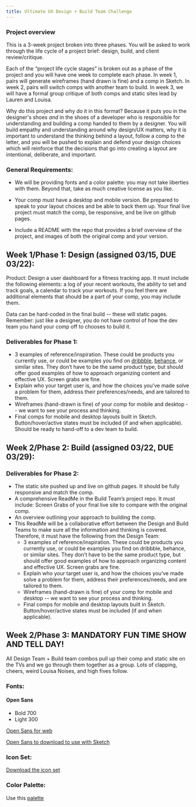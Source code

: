 ```yaml
---
title: Ultimate UX Design + Build Team Challenge
---
```


### Project overview

This is a 3-week project broken into three phases. You will be asked to work through the life cycle of a project brief: design, build, and client review/critique.

Each of the “project life cycle stages” is broken out as a phase of the project and you will have one week to complete each phase. In week 1, pairs will generate wireframes (hand drawn is fine) and a comp in Sketch. In week 2, pairs will switch comps with another team to build. In week 3, we will have a formal group critique of both comps and static sites lead by Lauren and Louisa.

Why do this project and why do it in this format? Because it puts you in the designer's shoes _and_ in the shoes of a developer who is responsible for understanding and building a comp handed to them by a designer. You will build empathy and understanding around why design/UX matters, why it is important to understand the thinking behind a layout, follow a comp to the letter, and you will be pushed to explain and defend your design choices which will reinforce that the decisions that go into creating a layout are intentional, deliberate, and important.

### General Requirements:

- We will be providing fonts and a color palette: you may not take liberties with them. Beyond that, take as much creative license as you like.

 - Your comp must have a desktop and mobile version. Be prepared to speak to your layout choices and be able to back them up.
Your final live project must match the comp, be responsive, and be live on github pages.

 - Include a README with the repo that provides a brief overview of the project, and images of both the original comp and your version.


## Week 1/Phase 1: Design (assigned 03/15, DUE 03/22):

Product: Design a user dashboard for a fitness tracking app. It must include the following elements: a log of your recent workouts, the ability to set and track goals, a calendar to track your workouts. If you feel there are additional elements that should be a part of your comp, you may include them.

Data can be hard-coded in the final build -- these will static pages. Remember: just like a designer, you do not have control of how the dev team you hand your comp off to chooses to build it.

### Deliverables for Phase 1:

 - 3 examples of reference/inspiration. These could be products you currently use, or could be examples you find on [dribbble](https://dribbble.com/), [behance](https://www.behance.net/), or similar sites. They don’t have to be the same product type, but should offer good examples of how to approach organizing content and effective UX. Screen grabs are fine.
 - Explain who your target user is, and how the choices you’ve made solve a problem for them, address their preferences/needs, and are tailored to them.
 - Wireframes (hand-drawn is fine) of your comp for mobile and desktop -- we want to see your process and thinking.
 - Final comps for mobile and desktop layouts built in Sketch. Button/hover/active states must be included (if and when applicable). Should be ready to hand-off to a dev team to build.

## Week 2/Phase 2: Build (assigned 03/22, DUE 03/29):

### Deliverables for Phase 2:

- The static site pushed up and live on github pages. It should be fully responsive and match the comp.
- A comprehensive ReadMe in the Build Team’s project repo. It must include:
Screen Grabs of your final live site to compare with the original comp.
- An overview outlining your approach to building the comp.
- This ReadMe will be a collaborative effort between the Design and Build Teams to make sure all the information and thinking is covered. Therefore, it must have the following from the Design Team:
  - 3 examples of reference/inspiration. These could be products you currently use, or could be examples you find on dribbble, behance, or similar sites. They don’t have to be the same product type, but should offer good examples of how to approach organizing content and effective UX. Screen grabs are fine.
  - Explain who your target user is, and how the choices you’ve made solve a problem for them, address their preferences/needs, and are tailored to them.
  - Wireframes (hand-drawn is fine) of your comp for mobile and desktop -- we want to see your process and thinking.
  - Final comps for mobile and desktop layouts built in Sketch. Button/hover/active states must be included (if and when applicable).


## Week 2/Phase 3: MANDATORY FUN TIME SHOW AND TELL DAY!

All Design Team + Build team combos pull up their comp and static site on the TVs and we go through them together as a group. Lots of clapping, cheers, weird Louisa Noises, and high fives follow.


### Fonts:

#### Open Sans

- Bold 700
- Light 300

[Open Sans for web](https://fonts.google.com/specimen/Open+Sans)

[Open Sans to download to use with Sketch](https://drive.google.com/drive/folders/0B_lPnjyMN6-CSzF5bGVpZXJPM2s?usp=sharing)

### Icon Set:

[Download the icon set](https://www.sketchappsources.com/free-source/2039-basic-icons-sketch-freebie-resource.html)

### Color Palette:

Use this [palette](https://coolors.co/b8d8d8-7a9e9f-4f6367-eef5db-fe5f55)
